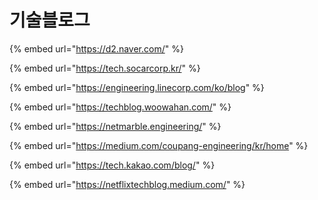 # 기술블로그


{% embed url="https://d2.naver.com/" %}

{% embed url="https://tech.socarcorp.kr/" %}

{% embed url="https://engineering.linecorp.com/ko/blog" %}

{% embed url="https://techblog.woowahan.com/" %}

{% embed url="https://netmarble.engineering/" %}

{% embed url="https://medium.com/coupang-engineering/kr/home" %}

{% embed url="https://tech.kakao.com/blog/" %}

{% embed url="https://netflixtechblog.medium.com/" %}

